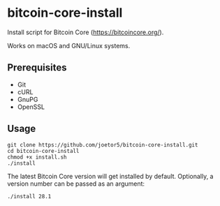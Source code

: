 # bitcoin-core-install

Install script for Bitcoin Core (https://bitcoincore.org/).

Works on macOS and GNU/Linux systems.

## Prerequisites

* Git
* cURL
* GnuPG
* OpenSSL


## Usage

```
git clone https://github.com/joetor5/bitcoin-core-install.git
cd bitcoin-core-install
chmod +x install.sh
./install
```

The latest Bitcoin Core version will get installed by default. Optionally, a version number can be passed as an argument:

```
./install 28.1
```
